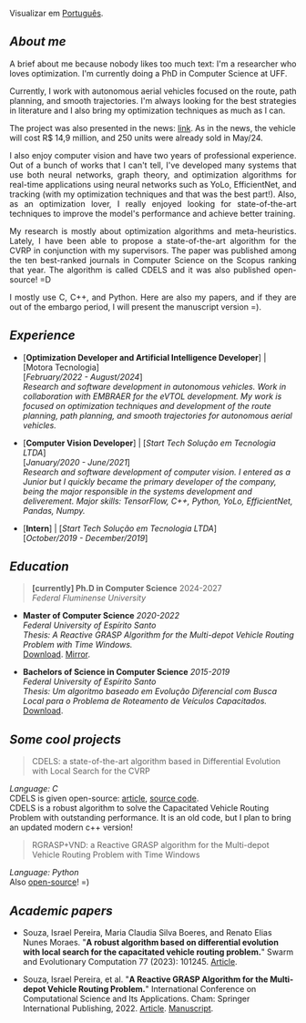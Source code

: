 Visualizar em [Português](./index-pt-br.md).

## _About me_

<p align="justify">A brief about me because nobody likes too much text: I'm a researcher who loves optimization. I'm currently doing a PhD in Computer Science at UFF.</p>

<p align="justify">Currently, I work with autonomous aerial vehicles focused on the route, path planning, and smooth trajectories. I'm always looking for the best strategies in literature and I also bring my optimization techniques as much as I can.</p> 

The project was also presented in the news: [link](https://tribunaonline.com.br/economia/tecnologia-capixaba-no-carro-voador-da-embraer-139290).
As in the news, the vehicle will cost R$ 14,9 million, and 250 units were already sold in May/24.
  
<p align="justify">I also enjoy computer vision and have two years of professional experience. Out of a bunch of works that I can't tell, I've developed many systems that use both neural networks, graph theory, and optimization algorithms for real-time applications using neural networks such as YoLo, EfficientNet, and tracking (with my optimization techniques and that was the best part!). Also, as an optimization lover, I really enjoyed looking for state-of-the-art techniques to improve the model's performance and achieve better training.</p>

<p align="justify">My research is mostly about optimization algorithms and meta-heuristics. Lately, I have been able to propose a state-of-the-art algorithm for the CVRP in conjunction with my supervisors. The paper was published among the ten best-ranked journals in Computer Science on the Scopus ranking that year. The algorithm is called CDELS and it was also published open-source! =D</p>

<p align="justify">I mostly use C, C++, and Python. Here are also my papers, and if they are out of the embargo period, I will present the manuscript version =).</p>


## _Experience_

* [**Optimization Developer and Artificial Intelligence Developer**] | [Motora Tecnologia]  
[_February/2022 - August/2024_]  
_Research and software development in autonomous vehicles. Work in collaboration with EMBRAER for the eVTOL development. My work is focused on optimization techniques and development of the route planning, path planning, and smooth trajectories for autonomous aerial vehicles._

* [**Computer Vision Developer**] | [_Start Tech Solução em Tecnologia LTDA_]  
[_January/2020 - June/2021_]  
_Research and software development of computer vision. I entered as a Junior but I quickly became the primary developer of the company, being the major responsible in the systems development and deliverement. Major skills: TensorFlow, C++, Python, YoLo, EfficientNet, Pandas, Numpy._

* [**Intern**] | [_Start Tech Solução em Tecnologia LTDA_]  
[_October/2019 - December/2019_]


## _Education_

> **[currently] Ph.D in Computer Science** 2024-2027  
> _Federal Fluminense University_


* **Master of Computer Science** _2020-2022_  
_Federal University of Espírito Santo_  
_Thesis: A Reactive GRASP Algorithm for the Multi-depot Vehicle Routing Problem with Time Windows._  
[Download](https://repositorio.ufes.br/server/api/core/bitstreams/bc535170-c0ac-4cfd-93a0-8ee2114e5cf5/content).
[Mirror](./articles/thesis/2022-thesis.pdf).


* **Bachelors of Science in Computer Science** _2015-2019_  
_Federal University of Espírito Santo_  
_Thesis: Um algoritmo baseado em Evolução Diferencial com Busca Local para o Problema de Roteamento de Veículos Capacitados._  
[Download](https://github.com/israelpereira55/israelpereira55.github.io/blob/main/articles/thesis/bsc-thesis-2019.pdf).


## _Some cool projects_

> CDELS: a state-of-the-art algorithm based in Differential Evolution with Local Search for the CVRP

_Language: C_  
CDELS is given open-source: [article](https://www.sciencedirect.com/science/article/pii/S2210650223000196), [source code](https://github.com/israelpereira55/CDELS).  
CDELS is a robust algorithm to solve the Capacitated Vehicle Routing Problem with outstanding performance. It is an old code, but I plan to bring an updated modern c++ version!


> RGRASP+VND: a Reactive GRASP algorithm for the Multi-depot Vehicle Routing Problem with Time Windows

_Language: Python_  
Also [open-source](https://github.com/israelpereira55/MDVRPTW)! =)


## _Academic papers_

* Souza, Israel Pereira, Maria Claudia Silva Boeres, and Renato Elias Nunes Moraes. "**A robust algorithm based on differential evolution with local search for the capacitated vehicle routing problem.**" Swarm and Evolutionary Computation 77 (2023): 101245.
[Article](https://www.sciencedirect.com/science/article/pii/S2210650223000196).


* Souza, Israel Pereira, et al. "**A Reactive GRASP Algorithm for the Multi-depot Vehicle Routing Problem.**" International Conference on Computational Science and Its Applications. Cham: Springer International Publishing, 2022.
[Article](https://link.springer.com/chapter/10.1007/978-3-031-10562-3_7).
[Manuscript](https://github.com/israelpereira55/israelpereira55.github.io/blob/main/articles/MDVRP_ICCSA_2022_LNCS.pdf).

